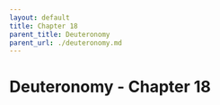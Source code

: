 ```yaml
---
layout: default
title: Chapter 18
parent_title: Deuteronomy
parent_url: ./deuteronomy.md
---
```


# Deuteronomy - Chapter 18
